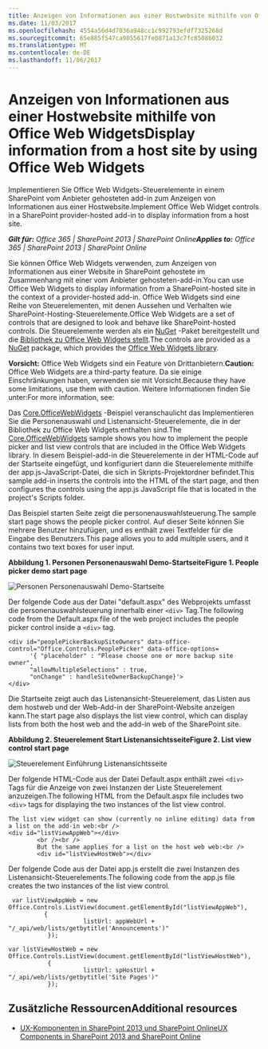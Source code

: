 ```yaml
---
title: Anzeigen von Informationen aus einer Hostwebsite mithilfe von Office Web Widgets
ms.date: 11/03/2017
ms.openlocfilehash: 4554a56d4d7036a948cc1c992793efdf7325268d
ms.sourcegitcommit: 65e885f547ca9055617fe0871a13c7fc85086032
ms.translationtype: MT
ms.contentlocale: de-DE
ms.lasthandoff: 11/06/2017
---
```

# <a name="display-information-from-a-host-site-by-using-office-web-widgets"></a><span data-ttu-id="5e5d5-102">Anzeigen von Informationen aus einer Hostwebsite mithilfe von Office Web Widgets</span><span class="sxs-lookup"><span data-stu-id="5e5d5-102">Display information from a host site by using Office Web Widgets</span></span>

<span data-ttu-id="5e5d5-103">Implementieren Sie Office Web Widgets-Steuerelemente in einem SharePoint vom Anbieter gehosteten add-in zum Anzeigen von Informationen aus einer Hostwebsite.</span><span class="sxs-lookup"><span data-stu-id="5e5d5-103">Implement Office Web Widget controls in a SharePoint provider-hosted add-in to display information from a host site.</span></span>

<span data-ttu-id="5e5d5-104">_**Gilt für:** Office 365 | SharePoint 2013 | SharePoint Online_</span><span class="sxs-lookup"><span data-stu-id="5e5d5-104">_**Applies to:** Office 365 | SharePoint 2013 | SharePoint Online_</span></span>

<span data-ttu-id="5e5d5-105">Sie können Office Web Widgets verwenden, zum Anzeigen von Informationen aus einer Website in SharePoint gehostete im Zusammenhang mit einer vom Anbieter gehosteten-add-in.</span><span class="sxs-lookup"><span data-stu-id="5e5d5-105">You can use Office Web Widgets to display information from a SharePoint-hosted site in the context of a provider-hosted add-in.</span></span> <span data-ttu-id="5e5d5-106">Office Web Widgets sind eine Reihe von Steuerelementen, mit denen Aussehen und Verhalten wie SharePoint-Hosting-Steuerelemente.</span><span class="sxs-lookup"><span data-stu-id="5e5d5-106">Office Web Widgets are a set of controls that are designed to look and behave like SharePoint-hosted controls.</span></span> <span data-ttu-id="5e5d5-107">Die Steuerelemente werden als ein [NuGet](https://www.nuget.org/) -Paket bereitgestellt und die [Bibliothek zu Office Web Widgets stellt](http://www.nuget.org/packages/Microsoft.Office.WebWidgets.Experimental/).</span><span class="sxs-lookup"><span data-stu-id="5e5d5-107">The controls are provided as a [NuGet](https://www.nuget.org/) package, which provides the [Office Web Widgets library](http://www.nuget.org/packages/Microsoft.Office.WebWidgets.Experimental/).</span></span>

<span data-ttu-id="5e5d5-108">**Vorsicht:**  Office Web Widgets sind ein Feature von Drittanbietern.</span><span class="sxs-lookup"><span data-stu-id="5e5d5-108">**Caution:**  Office Web Widgets are a third-party feature.</span></span> <span data-ttu-id="5e5d5-109">Da sie einige Einschränkungen haben, verwenden sie mit Vorsicht.</span><span class="sxs-lookup"><span data-stu-id="5e5d5-109">Because they have some limitations, use them with caution.</span></span> <span data-ttu-id="5e5d5-110">Weitere Informationen finden Sie unter:</span><span class="sxs-lookup"><span data-stu-id="5e5d5-110">For more information, see:</span></span>

<span data-ttu-id="5e5d5-111">Das [Core.OfficeWebWidgets](https://github.com/SharePoint/PnP/tree/dev/Components/Core.OfficeWebWidgets) -Beispiel veranschaulicht das Implementieren Sie die Personenauswahl und Listenansicht-Steuerelemente, die in der Bibliothek zu Office Web Widgets enthalten sind.</span><span class="sxs-lookup"><span data-stu-id="5e5d5-111">The [Core.OfficeWebWidgets](https://github.com/SharePoint/PnP/tree/dev/Components/Core.OfficeWebWidgets) sample shows you how to implement the people picker and list view controls that are included in the Office Web Widgets library.</span></span> <span data-ttu-id="5e5d5-112">In diesem Beispiel-add-in die Steuerelemente in der HTML-Code auf der Startseite eingefügt, und konfiguriert dann die Steuerelemente mithilfe der app.js-JavaScript-Datei, die sich in Skripts-Projektordner befindet.</span><span class="sxs-lookup"><span data-stu-id="5e5d5-112">This sample add-in inserts the controls into the HTML of the start page, and then configures the controls using the app.js JavaScript file that is located in the project's Scripts folder.</span></span>

<span data-ttu-id="5e5d5-113">Das Beispiel starten Seite zeigt die personenauswahlsteuerung.</span><span class="sxs-lookup"><span data-stu-id="5e5d5-113">The sample start page shows the people picker control.</span></span> <span data-ttu-id="5e5d5-114">Auf dieser Seite können Sie mehrere Benutzer hinzufügen, und es enthält zwei Textfelder für die Eingabe des Benutzers.</span><span class="sxs-lookup"><span data-stu-id="5e5d5-114">This page allows you to add multiple users, and it contains two text boxes for user input.</span></span>

<span data-ttu-id="5e5d5-115">**Abbildung 1. Personen Personenauswahl Demo-Startseite**</span><span class="sxs-lookup"><span data-stu-id="5e5d5-115">**Figure 1. People picker demo start page**</span></span>

![Personen Personenauswahl Demo-Startseite](media/display-information-from-a-host-site-by-using-office-web-widgets/2d6c1585-9615-45c4-b931-a2e0e7d57b3d.png)

<span data-ttu-id="5e5d5-117">Der folgende Code aus der Datei "default.aspx" des Webprojekts umfasst die personenauswahlsteuerung innerhalb einer `<div>` Tag.</span><span class="sxs-lookup"><span data-stu-id="5e5d5-117">The following code from the Default.aspx file of the web project includes the people picker control inside a  `<div>` tag.</span></span>

```
<div id="peoplePickerBackupSiteOwners" data-office-control="Office.Controls.PeoplePicker" data-office-options=
      '{ "placeholder" : "Please choose one or more backup site owner", 
      "allowMultipleSelections" : true,
      "onChange" : handleSiteOwnerBackupChange}'>
</div>

```

<span data-ttu-id="5e5d5-118">Die Startseite zeigt auch das Listenansicht-Steuerelement, das Listen aus dem hostweb und der Web-Add-in der SharePoint-Website anzeigen kann.</span><span class="sxs-lookup"><span data-stu-id="5e5d5-118">The start page also displays the list view control, which can display lists from both the host web and the add-in web of the SharePoint site.</span></span>

<span data-ttu-id="5e5d5-119">**Abbildung 2. Steuerelement Start Listenansichtsseite**</span><span class="sxs-lookup"><span data-stu-id="5e5d5-119">**Figure 2. List view control start page**</span></span>

![Steuerelement Einführung Listenansichtsseite](media/display-information-from-a-host-site-by-using-office-web-widgets/c8bc86d4-6cae-4dc0-94a4-97a0e5a49c7d.png)

<span data-ttu-id="5e5d5-121">Der folgende HTML-Code aus der Datei Default.aspx enthält zwei `<div>` Tags für die Anzeige von zwei Instanzen der Liste Steuerelement anzuzeigen.</span><span class="sxs-lookup"><span data-stu-id="5e5d5-121">The following HTML from the Default.aspx file includes two  `<div>` tags for displaying the two instances of the list view control.</span></span>

```
The list view widget can show (currently no inline editing) data from a list on the add-in web:<br />
<div id="listViewAppWeb"></div>
        <br /><br />
        But the same applies for a list on the host web web:<br />
        <div id="listViewHostWeb"></div>
```

<span data-ttu-id="5e5d5-122">Der folgende Code aus der Datei app.js erstellt die zwei Instanzen des Listenansicht-Steuerelements.</span><span class="sxs-lookup"><span data-stu-id="5e5d5-122">The following code from the app.js file creates the two instances of the list view control.</span></span>

```
 var listViewAppWeb = new Office.Controls.ListView(document.getElementById("listViewAppWeb"),
          {
                     listUrl: appWebUrl + "/_api/web/lists/getbytitle('Announcements')"
           });

var listViewHostWeb = new Office.Controls.ListView(document.getElementById("listViewHostWeb"),
           {
                     listUrl: spHostUrl + "/_api/web/lists/getbytitle('Site Pages')"
           });
```

## <a name="additional-resources"></a><span data-ttu-id="5e5d5-123">Zusätzliche Ressourcen</span><span class="sxs-lookup"><span data-stu-id="5e5d5-123">Additional resources</span></span>
<span data-ttu-id="5e5d5-124"><a name="bk_addresources"> </a></span><span class="sxs-lookup"><span data-stu-id="5e5d5-124"></span></span>

- [<span data-ttu-id="5e5d5-125">UX-Komponenten in SharePoint 2013 und SharePoint Online</span><span class="sxs-lookup"><span data-stu-id="5e5d5-125">UX Components in SharePoint 2013 and SharePoint Online</span></span>](ux-components-in-sharepoint-2013-and-sharepoint-online.md)
